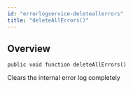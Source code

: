 ```yaml
---
id: "errorlogservice-deleteallerrors"
title: "deleteAllErrors()"
---
```



## Overview




```luceescript
public void function deleteAllErrors()
```

Clears the internal error log completely

